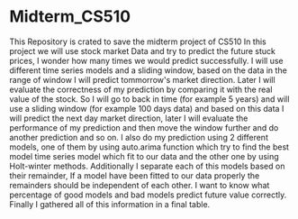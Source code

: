 # Midterm_CS510
This Repository is crated to save the midterm project of CS510
In this project we will use stock market Data and try to predict the future stuck prices, I wonder how many times we would predict successfully.
I will use different time series models and a sliding window, based on the data in the range of window I will predict tommorrow's market direction. Later I will evaluate the correctness of my prediction by comparing it with the real value of the stock.
So I will go to back in time (for example 5 years) and will use a sliding window (for example 100 days data) and based on this data I will predict the next day market direction, later I will evaluate the performance of my prediction and then move the window further and do another prediction and so on.
I also do my prediction using 2 different models, one of them by using auto.arima function which try to find the best model time series model which fit to our data and the other one by using Holt-winter methods.
Additionally I separate each of this models based on their remainder, If a model have been fitted to our data properly the remainders should be independent of each other. I want to know what percentage of good models and bad models predict future value correctly.
Finally I gathered all of this information in a final table.
